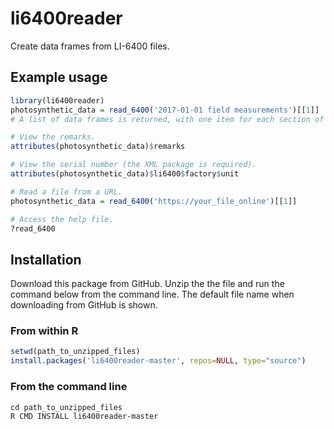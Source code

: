 # li6400reader
Create data frames from LI-6400 files.

## Example usage
```r
library(li6400reader)
photosynthetic_data = read_6400('2017-01-01 field measurements')[[1]]
# A list of data frames is returned, with one item for each section of the 6400 file. If there is only one section, use "[[1]]" to access it.

# View the remarks.
attributes(photosynthetic_data)$remarks

# View the serial number (the XML package is required).
attributes(photosynthetic_data)$li6400$factory$unit

# Read a file from a URL.
photosynthetic_data = read_6400('https://your_file_online')[[1]]

# Access the help file.
?read_6400
```

## Installation
Download this package from GitHub. Unzip the the file and run the command below from the command line. The default file name when downloading from GitHub is shown.

### From within R
```r
setwd(path_to_unzipped_files)
install.packages('li6400reader-master', repos=NULL, type="source")  
```

### From the command line
```
cd path_to_unzipped_files
R CMD INSTALL li6400reader-master
```

